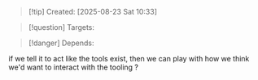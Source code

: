 
>[!tip] Created: [2025-08-23 Sat 10:33]

>[!question] Targets: 

>[!danger] Depends: 

if we tell it to act like the tools exist, then we can play with how we think we'd want to interact with the tooling ?